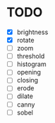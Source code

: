 # TODO

- [x] brightness
- [x] rotate
- [ ] zoom
- [ ] threshold
- [ ] histogram
- [ ] opening
- [ ] closing
- [ ] erode
- [ ] dilate
- [ ] canny
- [ ] sobel
